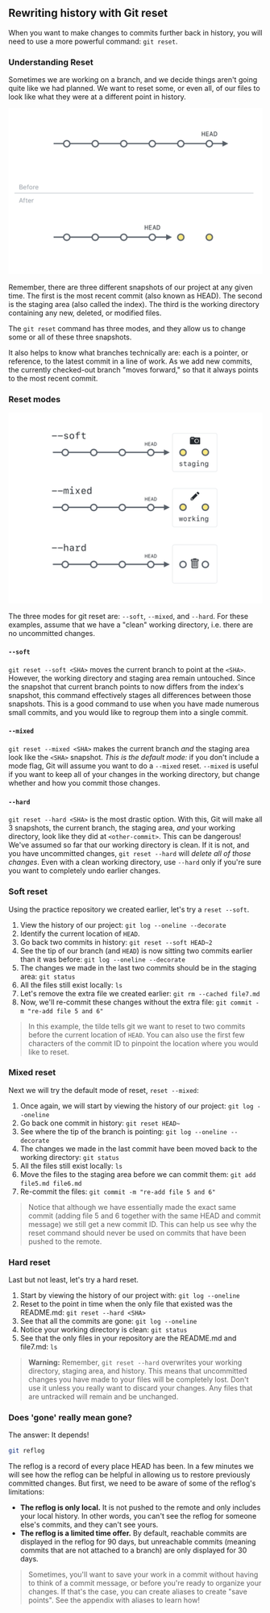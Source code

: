 ## Rewriting history with Git reset

When you want to make changes to commits further back in history, you will need to use a more powerful command: `git reset`.

### Understanding Reset

Sometimes we are working on a branch, and we decide things aren't going quite like we had planned. We want to reset some, or even all, of our files to look like what they were at a different point in history.

![Git Reset Before and After](./img/reset-visual.png)

Remember, there are three different snapshots of our project at any given time. The first is the most recent commit (also known as HEAD). The second is the staging area (also called the index). The third is the working directory containing any new, deleted, or modified files.

The `git reset` command has three modes, and they allow us to change some or all of these three snapshots.

It also helps to know what branches technically are: each is a pointer, or reference, to the latest commit in a line of work. As we add new commits, the currently checked-out branch "moves forward," so that it always points to the most recent commit.

### Reset modes

![Three modes of reset](./img/reset-modes.png)

The three modes for git reset are: `--soft`, `--mixed`, and `--hard`. For these examples, assume that we have a "clean" working directory, i.e. there are no uncommitted changes.

#### `--soft`

`git reset --soft <SHA>` moves the current branch to point at the `<SHA>`. However, the working directory and staging area remain untouched. Since the snapshot that current branch points to now differs from the index's snapshot, this command effectively stages all differences between those snapshots. This is a good command to use when you have made numerous small commits, and you would like to regroup them into a single commit.

#### `--mixed`

`git reset --mixed <SHA>` makes the current branch *and* the staging area look like the `<SHA>` snapshot. *This is the default mode:* if you don't include a mode flag, Git will assume you want to do a `--mixed` reset. `--mixed` is useful if you want to keep all of your changes in the working directory, but change whether and how you commit those changes.

#### `--hard`

`git reset --hard <SHA>` is the most drastic option. With this, Git will make all 3 snapshots, the current branch, the staging area, *and* your working directory, look like they did at `<other-commit>`. This can be dangerous! We've assumed so far that our working directory is clean. If it is not, and you have uncommitted changes, `git reset --hard` will *delete all of those changes*. Even with a clean working directory, use `--hard` only if you're sure you want to completely undo earlier changes.

### Soft reset

Using the practice repository we created earlier, let's try a `reset --soft`.

1. View the history of our project: `git log --oneline --decorate`
1. Identify the current location of `HEAD`.
1. Go back two commits in history: `git reset --soft HEAD~2`
1. See the tip of our branch (and `HEAD`) is now sitting two commits earlier than it was before: `git log --oneline --decorate`
1. The changes we made in the last two commits should be in the staging area: `git status`
1. All the files still exist locally: `ls`
1. Let's remove the extra file we created earlier: `git rm --cached file7.md`
1. Now, we'll re-commit these changes without the extra file: `git commit -m "re-add file 5 and 6"`

> In this example, the tilde tells git we want to reset to two commits before the current location of `HEAD`. You can also use the first few characters of the commit ID to pinpoint the location where you would like to reset.

### Mixed reset

Next we will try the default mode of reset, `reset --mixed`:

1. Once again, we will start by viewing the history of our project: `git log --oneline`
1. Go back one commit in history: `git reset HEAD~`
1. See where the tip of the branch is pointing: `git log --oneline --decorate`
1. The changes we made in the last commit have been moved back to the working directory: `git status`
1. All the files still exist locally: `ls`
1. Move the files to the staging area before we can commit them: `git add file5.md file6.md`
1. Re-commit the files: `git commit -m "re-add file 5 and 6"`

> Notice that although we have essentially made the exact same commit (adding file 5 and 6 together with the same HEAD and commit message) we still get a new commit ID. This can help us see why the reset command should never be used on commits that have been pushed to the remote.

### Hard reset

Last but not least, let's try a hard reset.

1. Start by viewing the history of our project with: `git log --oneline`
1. Reset to the point in time when the only file that existed was the README.md: `git reset --hard <SHA>`
1. See that all the commits are gone: `git log --oneline`
1. Notice your working directory is clean: `git status`
1. See that the only files in your repository are the README.md and file7.md: `ls`

> **Warning:** Remember, `git reset --hard` overwrites your working directory, staging area, and history. This means that uncommitted changes you have made to your files will be completely lost. Don't use it unless you really want to discard your changes. Any files that are untracked will remain and be unchanged.

### Does 'gone' really mean gone?

The answer: It depends!

```sh
git reflog
```

The reflog is a record of every place HEAD has been. In a few minutes we will see how the reflog can be helpful in allowing us to restore previously committed changes. But first, we need to be aware of some of the reflog's limitations:

- **The reflog is only local.** It is not pushed to the remote and only includes your local history. In other words, you can't see the reflog for someone else's commits, and they can't see yours.
- **The reflog is a limited time offer.** By default, reachable commits are displayed in the reflog for 90 days, but unreachable commits (meaning commits that are not attached to a branch) are only displayed for 30 days.

> Sometimes, you'll want to save your work in a commit without having to think of a commit message, or before you're ready to organize your changes. If that's the case, you can create aliases to create "save points". See the appendix with aliases to learn how!
